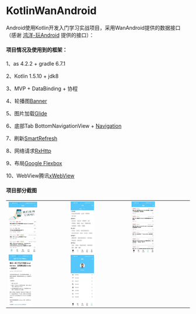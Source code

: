 # KotlinWanAndroid
Android使用Kotlin开发入门学习实战项目，采用WanAndroid提供的数据接口（感谢 [鸿洋-玩Android](https://www.wanandroid.com/) 提供的接口）：

#### 项目情况及使用到的框架：

1、as 4.2.2 + gradle 6.7.1

2、Kotlin 1.5.10 + jdk8

3、MVP + DataBinding + 协程

4、轮播图[Banner](https://github.com/youth5201314/banner)

5、图片加载[Glide](https://github.com/bumptech/glide)

6、底部Tab BottomNavigationView + [Navigation](https://developer.android.google.cn/jetpack/androidx/releases/navigation)

7、刷新[SmartRefresh](https://github.com/scwang90/SmartRefreshLayout)

8、网络请求[RxHttp](https://github.com/liujingxing/rxhttp)

9、布局[Google Flexbox](https://github.com/google/flexbox-layout)

10、WebView腾讯[xWebView](https://x5.tencent.com/tbs/technical.html#/)

#### 项目部分截图

|                                                   |                                                   |                                                   |
| ------------------------------------------------- | ------------------------------------------------- | ------------------------------------------------- |
| <img src="image/1.jpg" width="50%" align="left"/> | <img src="image/2.jpg" width="42%" align="left"/> | <img src="image/3.jpg" width="42%" align="left"/> |
| <img src="image/4.jpg" width="42%" align="left"/> | <img src="image/5.jpg" width="42%" align="left"/> |                                                   |

####  

